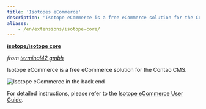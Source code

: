 ```yaml
---
title: 'Isotopes eCommerce'
description: 'Isotope eCommerce is a free eCommerce solution for the Contao CMS.'
aliases:
    - /en/extensions/isotope-core/
---
```


**[isotope/isotope core](https://packagist.org/packages/isotope/isotope-core)**

*from [terminal42 gmbh](https://www.terminal42.ch/de/)*

Isotope eCommerce is a free eCommerce solution for the Contao CMS.

![Isotope eCommerce in the back end](/de/extensions/images/en/isotope-core-back-end.png?classes=shadow)

For detailed instructions, please refer to the 
[Isotope eCommerce User Guide](https://docs.isotopeecommerce.org/manual/en/).
